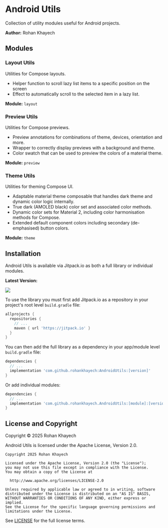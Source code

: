 # Android Utils
Collection of utility modules useful for Android projects.

**Author:** Rohan Khayech

## Modules

### Layout Utils
Utilities for Compose layouts.
- Helper function to scroll lazy list items to a specific position on the screen
- Effect to automatically scroll to the selected item in a lazy list.

**Module:** `layout`


### Preview Utils
Utilities for Compose previews.
- Preview annotations for combinations of theme, devices, orientation and more.
- Wrapper to correctly display previews with a background and theme.
- Color swatch that can be used to preview the colors of a material theme.

**Module:** `preview`

### Theme Utils
Utilities for theming Compose UI.
- Adaptable material theme composable that handles dark theme and dynamic color logic internally.
- True dark (AMOLED black) color set and associated color methods.
- Dynamic color sets for Material 2, including color harmonisation methods for Compose.
- Extended default component colors including secondary (de-emphasised) button colors.

**Module:** `theme`

## Installation 
Android Utils is available via Jitpack.io as both a full library or individual modules.

**Latest Version:**

[![](https://jitpack.io/v/rohankhayech/AndroidUtils.svg)](https://jitpack.io/#rohankhayech/AndroidUtils)

To use the library you must first add Jitpack.io as a repository in your project's root level `build.gradle` file:
```groovy
allprojects {
  repositories {
    // ...
    maven { url 'https://jitpack.io' }
  }
}
```

You can then add the full library as a dependency in your app/module level `build.gradle` file:
```groovy
dependencies {
  // ...
  implementation 'com.github.rohankhayech:AndroidUtils:[version]'
}
```

Or add individual modules:
```groovy
dependencies {
  // ...
  implementation 'com.github.rohankhayech.AndroidUtils:[module]:[version]'
}
```

## License and Copyright

Copyright © 2025 Rohan Khayech

Android Utils is licensed under the Apache License, Version 2.0.

```
Copyright 2025 Rohan Khayech

Licensed under the Apache License, Version 2.0 (the "License");
you may not use this file except in compliance with the License.
You may obtain a copy of the License at

  http://www.apache.org/licenses/LICENSE-2.0

Unless required by applicable law or agreed to in writing, software
distributed under the License is distributed on an "AS IS" BASIS,
WITHOUT WARRANTIES OR CONDITIONS OF ANY KIND, either express or implied.
See the License for the specific language governing permissions and
limitations under the License.
```

See [LICENSE](LICENSE) for the full license terms.
